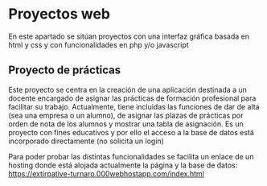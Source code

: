 # Proyectos web

En este apartado se sitúan proyectos con una interfaz gráfica basada en html y css y con funcionalidades en php y/o javascript

## Proyecto de prácticas
Este proyecto se centra en la creación de una aplicación destinada a un docente encargado de asignar las prácticas de formación profesional para facilitar su trabajo.
Actualmente, tiene incluidas las funciones de dar de alta (sea una empresa o un alumno), de asignar las plazas de prácticas por orden de nota de los alumnos y mostrar una tabla de asignación.
Es un proyecto con fines educativos y por ello el acceso a la base de datos está incorporado directamente (no solicita un login)

Para poder probar las distintas funcionalidades se facilita un enlace de un hosting donde está alojada actualmente la página y la base de datos:
https://extirpative-turnaro.000webhostapp.com/index.html